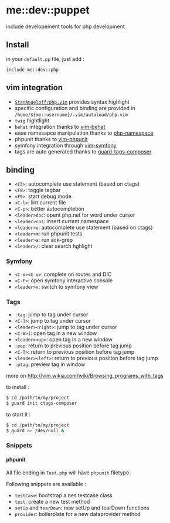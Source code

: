 # me::dev::puppet

include developement tools for php development

## Install

in your `default.pp` file, just add :

``` puppet
include me::dev::php
```

## vim integration

* [`StanAngeloff/php.vim`](https://github.com/StanAngeloff/php.vim) provides syntax highlight
* specific configuration and binding are provided in `/home/${me::username}/.vim/autoload/php.vim`
* `twig` hightlight
* `behat` integration thanks to [vim-behat](https://github.com/veloce/vim-behat)
* ease namesapce manipulation thanks to [php-namespace](git://github.com/arnaud-lb/vim-php-namespace.git)
* phpunit thanks to [vim-phpunit](https://github.com/docteurklein/vim-phpunit)
* symfony integration through [vim-symfony](git://github.com/docteurklein/vim-symfony.git)
* tags are auto generated thanks to [guard-tags-composer](https://github.com/everzet/guard-ctags-composer)

## binding

* `<F5>`: autocomplete use statement (based on ctags)
* `<F8>`: toggle tagbar
* `<F9>`: start debug mode
* `<C-l>`: lint current file
* `<C-p>`: better autocompletion
* `<leader>doc`: opent php.net for word under cursor
* `<leader>cns`: insert current namespace
* `<leader>u`: autocomplete use statement (based on ctags)
* `<leader>m`: run phpunit tests
* `<leader>a`: run ack-grep
* `<leader>/`: clear search hghlight

### Symfony

* `<C-x><C-u>`: complete on routes and DIC
* `<C-F>`: open symfony interactive console
* `<leader>v`: switch to symfony view

### Tags

* `:tag`: jump to tag under cursor
* `<C-]>`: jump to tag under cursor
* `<leader><right>`: jump to tag under cursor
* `<C-W>]`: open tag in a new window
* `<leader><up>`: open tag in a new window
* `:pop`: return to previous position before tag jump
* `<C-T>`: return to previous position before tag jump
* `<leader><left>`: return to previous position before tag jump
* `:ptag`: preview tag in window

more on http://vim.wikia.com/wiki/Browsing_programs_with_tags

to install :

``` sh
$ cd /path/to/my/project
$ guard init ctags-composer
```

to start it :

``` sh
$ cd /path/to/my/project
$ guard &> /dev/null &
```

### Snippets

#### phpunit

All file ending in `Test.php` will have `phpunit` filetype.

Following snippets are available :

* `testCase`: bootstrap a nes testcase class
* `test`: create a new test method
* `setUp` and `tearDown`: new setUp and tearDown functions
* `provider`: boilerplate for a new dataprovider method
